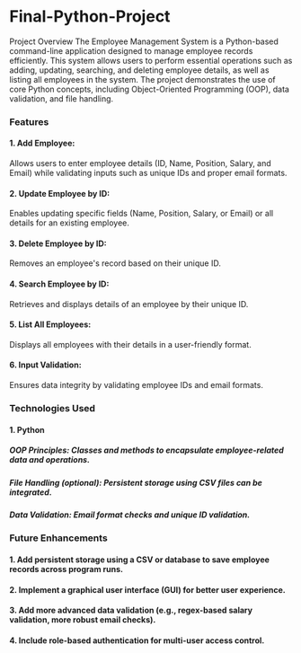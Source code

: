 # Final-Python-Project
Project Overview
The Employee Management System is a Python-based command-line application designed to manage employee records efficiently. This system allows users to perform essential operations such as adding, updating, searching, and deleting employee details, as well as listing all employees in the system. The project demonstrates the use of core Python concepts, including Object-Oriented Programming (OOP), data validation, and file handling.

### Features
#### 1. Add Employee:
  Allows users to enter employee details (ID, Name, Position, Salary, and Email) while validating inputs such as unique IDs and proper email formats.
#### 2. Update Employee by ID:
  Enables updating specific fields (Name, Position, Salary, or Email) or all details for an existing employee.
#### 3. Delete Employee by ID:
  Removes an employee's record based on their unique ID.
#### 4. Search Employee by ID:
  Retrieves and displays details of an employee by their unique ID.
#### 5. List All Employees:
  Displays all employees with their details in a user-friendly format.
#### 6. Input Validation:
  Ensures data integrity by validating employee IDs and email formats.
  
### Technologies Used
#### 1. Python
  ##### OOP Principles: Classes and methods to encapsulate employee-related data and operations.
  ##### File Handling (optional): Persistent storage using CSV files can be integrated.
  ##### Data Validation: Email format checks and unique ID validation.

### Future Enhancements
#### 1. Add persistent storage using a CSV or database to save employee records across program runs.
#### 2. Implement a graphical user interface (GUI) for better user experience.
#### 3. Add more advanced data validation (e.g., regex-based salary validation, more robust email checks).
#### 4. Include role-based authentication for multi-user access control.
